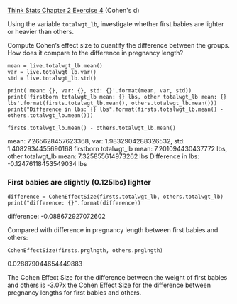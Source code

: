 [Think Stats Chapter 2 Exercise 4](http://greenteapress.com/thinkstats2/html/thinkstats2003.html#toc24) (Cohen's d)

Using the variable `totalwgt_lb`, investigate whether first babies are lighter or heavier than others.

Compute Cohen’s effect size to quantify the difference between the groups. How does it compare to the difference in pregnancy length?

    mean = live.totalwgt_lb.mean()
    var = live.totalwgt_lb.var()
    std = live.totalwgt_lb.std()
    
    print('mean: {}, var: {}, std: {}'.format(mean, var, std))
    print('firstborn totalwgt_lb mean: {} lbs, other totalwgt_lb mean: {} lbs'.format(firsts.totalwgt_lb.mean(), others.totalwgt_lb.mean()))
    print("Difference in lbs: {} lbs".format(firsts.totalwgt_lb.mean() - others.totalwgt_lb.mean()))
    
    firsts.totalwgt_lb.mean() - others.totalwgt_lb.mean()

mean: 7.265628457623368, var: 1.9832904288326532, std: 1.4082934455690168
firstborn totalwgt_lb mean: 7.201094430437772 lbs, other totalwgt_lb mean: 7.325855614973262 lbs
Difference in lbs: -0.12476118453549034 lbs

### First babies are slightly (0.125lbs) lighter

    difference = CohenEffectSize(firsts.totalwgt_lb, others.totalwgt_lb) 
    print("difference: {}".format(difference))
difference: -0.088672927072602

Compared with difference in pregnancy length between first babies and others:

    CohenEffectSize(firsts.prglngth, others.prglngth)
    
0.028879044654449883

The Cohen Effect Size for the difference between the weight of first babies and others is -3.07x the Cohen Effect Size for the difference between pregnancy lengths for first babies and others.
